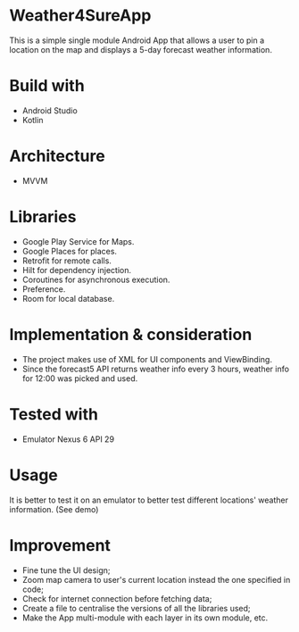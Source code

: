 # Weather4SureApp
This is a simple single module Android App that allows a user to pin a location on the map and displays a 5-day forecast weather information.

# Build with
- Android Studio
- Kotlin

# Architecture
- MVVM

# Libraries
- Google Play Service for Maps.
- Google Places for places.
- Retrofit for remote calls.
- Hilt for dependency injection.
- Coroutines for asynchronous execution.
- Preference.
- Room for local database.

# Implementation & consideration
- The project makes use of XML for UI components and ViewBinding.
- Since the forecast5 API returns weather info every 3 hours, weather info for 12:00 was picked and used.

# Tested with
- Emulator Nexus 6 API 29

# Usage
It is better to test it on an emulator to better test different locations' weather information. (See demo)

# Improvement
- Fine tune the UI design;
- Zoom map camera to user's current location instead the one specified in code;
- Check for internet connection before fetching data;
- Create a file to centralise the versions of all the libraries used;
- Make the App multi-module with each layer in its own module, etc.
